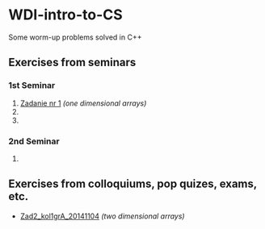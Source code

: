 # **WDI-intro-to-CS**
Some worm-up problems solved in C++ 

## Exercises from seminars
### 1st Seminar 
1. [Zadanie nr 1](https://github.com/kaspiotr/WDI-intro-to-CS/blob/master/Sem1_Ex1_20171006.cpp "Sem1_Ex1_20171006.cpp") *(one dimensional arrays)*
2.
3.

### 2nd Seminar
1.


## Exercises from colloquiums, pop quizes, exams, etc.
- [Zad2_kol1grA_20141104](https://github.com/kaspiotr/WDI-intro-to-CS/blob/master/Ex2_coll1grA_20141104.cpp "Ex2_coll1grA_20141104.cpp") *(two dimensional arrays)*
